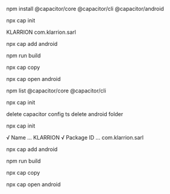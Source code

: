 npm install @capacitor/core @capacitor/cli @capacitor/android                                                                                                           

npx cap init

KLARRION
com.klarrion.sarl

npx cap add android

npm run build
 
npx cap copy

npx cap open android






npm list @capacitor/core @capacitor/cli   

npx cap init

delete capacitor config ts
delete android folder

npx cap init

√ Name ... KLARRION
√ Package ID ... com.klarrion.sarl

npx cap add android 

npm run build

npx cap copy

npx cap open android